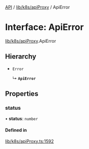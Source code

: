 [API](../API.md) / [lib/k8s/apiProxy](../modules/lib_k8s_apiProxy.md) / ApiError

# Interface: ApiError

[lib/k8s/apiProxy](../modules/lib_k8s_apiProxy.md).ApiError

## Hierarchy

- `Error`

  ↳ **`ApiError`**

## Properties

### status

• **status**: `number`

#### Defined in

[lib/k8s/apiProxy.ts:1592](https://github.com/kubernetes-sigs/headlamp/blob/072d2509b/frontend/src/lib/k8s/apiProxy.ts#L1592)

